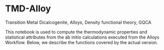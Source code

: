 # TMD-Alloy
Transition Metal Dicalcogenite, Alloys, Density functional theory, GQCA

This notebook is used to compute the thermodynamic properties and statistical attributes from the ab initio calculations executed from the Alloys Workflow. Below, we describe the functions covered by the actual version.
